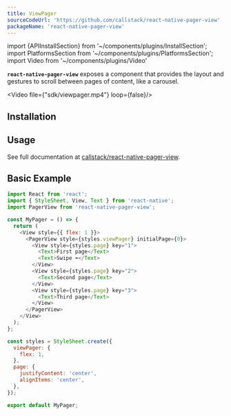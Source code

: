 ```yaml
---
title: ViewPager
sourceCodeUrl: 'https://github.com/callstack/react-native-pager-view'
packageName: 'react-native-pager-view'
---
```


import {APIInstallSection} from '~/components/plugins/InstallSection';
import PlatformsSection from '~/components/plugins/PlatformsSection';
import Video from '~/components/plugins/Video'

**`react-native-pager-view`** exposes a component that provides the layout and gestures to scroll between pages of content, like a carousel.

<Video file={"sdk/viewpager.mp4"} loop={false}/>

<PlatformsSection android emulator ios simulator />

## Installation

<APIInstallSection href="https://github.com/callstack/react-native-pager-view#linking" />

## Usage

See full documentation at [callstack/react-native-pager-view](https://github.com/callstack/react-native-pager-view).

## Basic Example

```js
import React from 'react';
import { StyleSheet, View, Text } from 'react-native';
import PagerView from 'react-native-pager-view';

const MyPager = () => {
  return (
    <View style={{ flex: 1 }}>
      <PagerView style={styles.viewPager} initialPage={0}>
        <View style={styles.page} key="1">
          <Text>First page</Text>
          <Text>Swipe ➡️</Text>
        </View>
        <View style={styles.page} key="2">
          <Text>Second page</Text>
        </View>
        <View style={styles.page} key="3">
          <Text>Third page</Text>
        </View>
      </PagerView>
    </View>
  );
};

const styles = StyleSheet.create({
  viewPager: {
    flex: 1,
  },
  page: {
    justifyContent: 'center',
    alignItems: 'center',
  },
});

export default MyPager;
```
